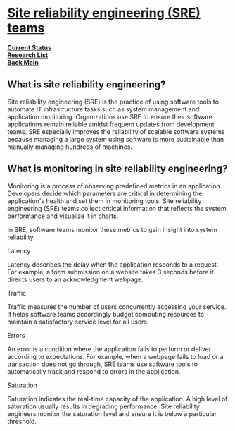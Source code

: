 # **[Site reliability engineering (SRE) teams](https://aws.amazon.com/what-is/sre/#:~:text=Site%20reliability%20engineering%20(SRE)%20teams%20collect%20critical%20information%20that%20reflects,application%20responds%20to%20a%20request.)**

**[Current Status](../../../development/status/weekly/current_status.md)**\
**[Research List](../../../research/research_list.md)**\
**[Back Main](../../../README.md)**

## What is site reliability engineering?

Site reliability engineering (SRE) is the practice of using software tools to automate IT infrastructure tasks such as system management and application monitoring. Organizations use SRE to ensure their software applications remain reliable amidst frequent updates from development teams. SRE especially improves the reliability of scalable software systems because managing a large system using software is more sustainable than manually managing hundreds of machines.

## What is monitoring in site reliability engineering?

Monitoring is a process of observing predefined metrics in an application. Developers decide which parameters are critical in determining the application's health and set them in monitoring tools. Site reliability engineering (SRE) teams collect critical information that reflects the system performance and visualize it in charts.

In SRE, software teams monitor these metrics to gain insight into system reliability.

Latency

Latency describes the delay when the application responds to a request. For example, a form submission on a website takes 3 seconds before it directs users to an acknowledgment webpage.

Traffic

Traffic measures the number of users concurrently accessing your service. It helps software teams accordingly budget computing resources to maintain a satisfactory service level for all users.

Errors

An error is a condition where the application fails to perform or deliver according to expectations. For example, when a webpage fails to load or a transaction does not go through, SRE teams use software tools to automatically track and respond to errors in the application.

Saturation

Saturation indicates the real-time capacity of the application. A high level of saturation usually results in degrading performance. Site reliability engineers monitor the saturation level and ensure it is below a particular threshold.
